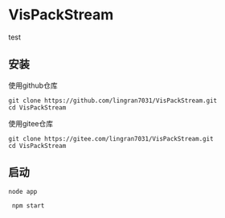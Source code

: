 # VisPackStream
test

## 安装

使用github仓库

````
git clone https://github.com/lingran7031/VisPackStream.git
cd VisPackStream
````

使用gitee仓库
````
git clone https://gitee.com/lingran7031/VisPackStream.git
cd VisPackStream
````

## 启动
````
node app
````
````
 npm start
````

